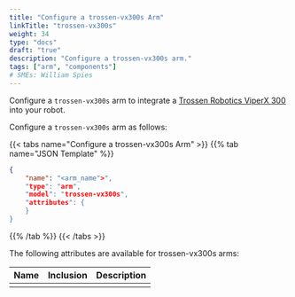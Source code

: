 ```yaml
---
title: "Configure a trossen-vx300s Arm"
linkTitle: "trossen-vx300s"
weight: 34
type: "docs"
draft: "true"
description: "Configure a trossen-vx300s arm."
tags: ["arm", "components"]
# SMEs: William Spies
---
```


Configure a `trossen-vx300s` arm to integrate a [Trossen Robotics ViperX 300](https://www.trossenrobotics.com/viperx-300-robot-arm.aspx) into your robot.

Configure a `trossen-vx300s` arm as follows:

{{< tabs name="Configure a trossen-vx300s Arm" >}}
{{% tab name="JSON Template" %}}

```json {class="line-numbers linkable-line-numbers"}
{
    "name": "<arm_name">",
    "type": "arm",
    "model": "trossen-vx300s",
    "attributes": {
    }
}
```

{{% /tab %}}
{{< /tabs >}}

The following attributes are available for trossen-vx300s arms:

| Name | Inclusion | Description |
| ---- | --------- | ----------- |
|  |  |  |
